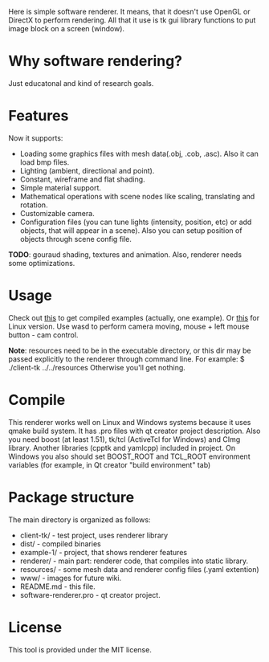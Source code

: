 Here is simple software renderer. It means, that it doesn't use OpenGL or DirectX to perform rendering. 
All that it use is tk gui library functions to put image block on a screen (window).

Why software rendering?
========
Just educatonal and kind of research goals.

Features
========
Now it supports:
* Loading some graphics files with mesh data(.obj, .cob, .asc). Also it can load bmp files.
* Lighting (ambient, directional and point).
* Constant, wireframe and flat shading.
* Simple material support.
* Mathematical operations with scene nodes like scaling, translating and rotation.
* Customizable camera.
* Configuration files (you can tune lights (intensity, position, etc) or add objects, that will appear in a scene). 
   Also you can setup position of objects through scene config file.

**TODO**: gouraud shading, textures and animation. Also, renderer needs some optimizations.

Usage
=====
Check out [this](https://github.com/downloads/flaming0/software-renderer/soft-rend-win.zip) to get compiled examples (actually, one example).
Or [this](https://github.com/downloads/flaming0/software-renderer/soft-ren-linux.tar.gz) for Linux version.
Use wasd to  perform camera moving, mouse + left mouse button - cam control.

**Note**: resources need to be in the executable directory, 
or this dir may be passed explicitly to the renderer through command line.
For example: $ ./client-tk ../../resources
Otherwise you'll get nothing.

Compile
=======
This renderer works well on Linux and Windows systems because it uses qmake build system. It has .pro files with qt creator project description.
Also you need boost (at least 1.51), tk/tcl (ActiveTcl for Windows) and CImg library.
Another libraries (cpptk and yamlcpp) included in project.
On Windows you also should set BOOST_ROOT and TCL_ROOT environment variables (for example, in Qt creator "build environment" tab)

Package structure
===========
The main directory is organized as follows:

* client-tk/ - test project, uses renderer library
* dist/ - compiled binaries
* example-1/ - project, that shows renderer features
* renderer/ - main part: renderer code, that compiles into static library.
* resources/ - some mesh data and renderer config files (.yaml extention)
* www/ - images for future wiki.
* README.md - this file.
* software-renderer.pro - qt creator project.

License
=======
This tool is provided under the MIT license.
